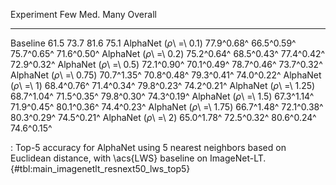 Experiment                      Few        Med.        Many     Overall
-----------------------  ----------  ----------  ----------  ----------
Baseline                       61.5        73.7        81.6        75.1
AlphaNet (_ρ_\ =\ 0.1)   77.9^0.68^  66.5^0.59^  75.7^0.65^  71.6^0.50^
AlphaNet (_ρ_\ =\ 0.2)   75.2^0.64^  68.5^0.43^  77.4^0.42^  72.9^0.32^
AlphaNet (_ρ_\ =\ 0.5)   72.1^0.90^  70.1^0.49^  78.7^0.46^  73.7^0.32^
AlphaNet (_ρ_\ =\ 0.75)  70.7^1.35^  70.8^0.48^  79.3^0.41^  74.0^0.22^
AlphaNet (_ρ_\ =\ 1)     68.4^0.76^  71.4^0.34^  79.8^0.23^  74.2^0.21^
AlphaNet (_ρ_\ =\ 1.25)  68.7^1.04^  71.5^0.35^  79.8^0.30^  74.3^0.19^
AlphaNet (_ρ_\ =\ 1.5)   67.3^1.14^  71.9^0.45^  80.1^0.36^  74.4^0.23^
AlphaNet (_ρ_\ =\ 1.75)  66.7^1.48^  72.1^0.38^  80.3^0.29^  74.5^0.21^
AlphaNet (_ρ_\ =\ 2)     65.0^1.78^  72.5^0.32^  80.6^0.24^  74.6^0.15^

: Top-5 accuracy for AlphaNet using 5 nearest neighbors based on Euclidean distance, with \acs{LWS} baseline on ImageNet-LT. {#tbl:main_imagenetlt_resnext50_lws_top5}
